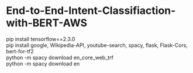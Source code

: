 # End-to-End-Intent-Classifiaction-with-BERT-AWS

pip install tensorflow==2.3.0<br>
pip install google, Wikipedia-API, youtube-search, spacy, flask, Flask-Cors, bert-for-tf2<br>
python -m spacy download en_core_web_trf<br>
python -m spacy download en<br>
